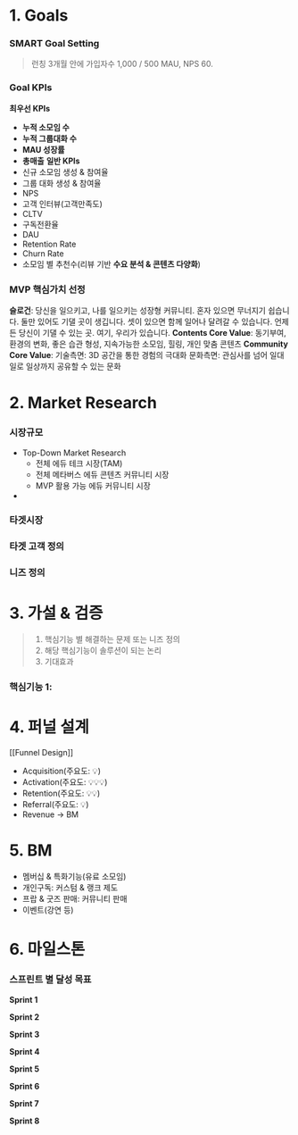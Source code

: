 # **1. Goals**
### SMART Goal Setting
> 런칭 3개월 안에 가입자수 1,000 / 500 MAU, NPS 60. 

### Goal KPIs
**최우선 KPIs**
- **누적 소모임 수**
- **누적 그룹대화 수**
- **MAU 성장률**
- **총매출**
**일반 KPIs**
- 신규 소모임 생성 & 참여율
- 그룹 대화 생성 & 참여율
- NPS
- 고객 인터뷰(고객만족도)
- CLTV
- 구독전환율
- DAU
- Retention Rate
- Churn Rate
- 소모임 별 추천수(리뷰 기반 **수요 분석 & 콘텐츠 다양화**)

### MVP 핵심가치 선정
**슬로건**: 당신을 일으키고, 나를 일으키는 성장형 커뮤니티. 혼자 있으면 무너지기 쉽습니다. 둘만 있어도 기댈 곳이 생깁니다. 셋이 있으면 함께 일어나 달려갈 수 있습니다. 언제든 당신이 기댈 수 있는 곳. 여기, 우리가 있습니다.
**Contents Core Value**: 동기부여, 환경의 변화, 좋은 습관 형성, 지속가능한 소모임, 힐링, 개인 맞춤 콘텐츠
**Community Core Value**: 
기술측면: 3D 공간을 통한 경험의 극대화
문화측면: 관심사를 넘어 일대일로 일상까지 공유할 수 있는 문화

# **2. Market Research**
### 시장규모
- Top-Down Market Research 
	- 전체 에듀 테크 시장(TAM)
	- 전체 메타버스 에듀 콘텐츠 커뮤니티 시장
	- MVP 활용 가능 에듀 커뮤니티 시장
- 

### 타겟시장

### 타겟 고객 정의

### 니즈 정의

# **3. 가설 & 검증**
> 1. 핵심기능 별 해결하는 문제 또는 니즈 정의
> 2. 해당 핵심기능이 솔루션이 되는 논리
> 3. 기대효과

### 핵심기능 1:

# **4. 퍼널 설계**
[[Funnel Design]]
- Acquisition(주요도: 💡)
- Activation(주요도: 💡💡💡)
- Retention(주요도: 💡💡)
- Referral(주요도: 💡)
- Revenue → BM

# **5. BM**
- 멤버십 & 특화기능(유료 소모임)
- 개인구독: 커스텀 & 랭크 제도
- 프랍 & 굿즈 판매: 커뮤니티 판매
- 이벤트(강연 등)

# **6. 마일스톤**
### 스프린트 별 달성 목표
**Sprint 1**

**Sprint 2**

**Sprint 3**

**Sprint 4**

**Sprint 5**

**Sprint 6**

**Sprint 7**

**Sprint 8**